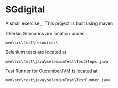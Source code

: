 # SGdigital

A small exercise__
This project is built using maven


Gherkin Scenarios are location under
```
mvn\src\test\resources\
```

Selenium tests are located at
```
mvn\src\test\java\seleniumTest\TestSteps.java
```

Test Runner for CucumberJVM is located at
```
mvn\src\test\java\seleniumTest\TestRunner.java
```
